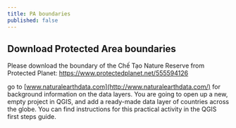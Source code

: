 ```yaml
---
title: PA boundaries
published: false
---
```


## Download Protected Area boundaries

Please download the boundary of the Chế Tạo Nature Reserve from Protected Planet: https://www.protectedplanet.net/555594126


go to
[www.naturalearthdata.com](http://www.naturalearthdata.com/) for
background information on the data layers. You are going to open up a
new, empty project in QGIS, and add a ready-made data layer of countries
across the globe. You can find instructions for this practical activity
in the QGIS first steps guide.
